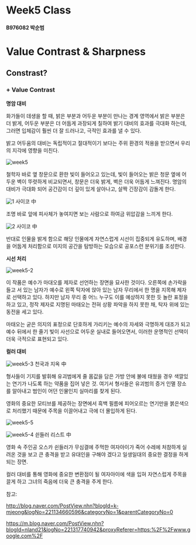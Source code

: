 # Week5 Class
#### B976082 박순범

# Value Contrast & Sharpness

## Constrast?

 ### + **Value Contrast**
 
 **명암 대비**
 
 화가들이 데생을 할 때, 밝은 부분과 어두운 부분이 만나는 경계 영역에서 밝은 부분은 더 밝게, 어두운 부분은 더 어둡게 과장되게 칠하여 밝기 대비의 효과를 극대화 하는데, 그러면 입체감이 훨씬 더 잘 드러나고, 극적인 효과를 낼 수 있다.
 
 밝고 어두움의 대비는 독립적이고 절대적이기 보다는 주위 환경의 적용을 받으면서 우리의 지각에 영향을 미친다.
 
 ![week5](https://user-images.githubusercontent.com/70869138/94866088-a6bead00-0479-11eb-996b-ea4a39290e4b.png)
 
 철학자 바로 옆 창문으로 환한 빛이 들어오고 있는데, 빛이 들어오는 밝은 청문 옆에 어두운 벽이 뚜렷하게 비교되면서, 창문은 더욱 밝게, 벽은 더욱 어둡게 느껴진다. 명암의 대비가 극대화 되어 공간감이 더 깊이 있게 살아나고, 살짝 긴장감이 감돌게 한다.
 
 ![1](https://user-images.githubusercontent.com/70869138/94918957-88df5f80-04ee-11eb-8307-32cb718a4ae5.jpg) 사이코 中
 
 조명 바로 앞에 피사체가 놓여지면 보는 사람으로 하여금 위압감을 느끼게 한다.
 
 ![2](https://user-images.githubusercontent.com/70869138/94918964-8bda5000-04ee-11eb-9a66-38764061b4b8.jpg) 사이코 中
 
 반대로 인물을 밝게 함으로 해당 인물에게 자연스럽게 시선이 집중되게 유도하며, 배경을 어둡게 처리함으로 미지의 공간을 탐방하는 모습으로 공포스런 분위기를 조성한다.
 
 **시선 처리**
 
 ![week5-2](https://user-images.githubusercontent.com/70869138/94920261-7d1b7b00-04a5-11eb-9262-c7d504c2c064.png)
 
 이 작품은 예수가 마대오를 제자로 선언하는 장면을 묘사한 것이다. 오른쪽에 손가락을 들고 서 있는 남자가 예수로 왼쪽 탁자에 앉아 있는 남자 무리에서 한 명을 지목해 제자로 선택하고 있다. 하지만 남자 무리 중 어느 누구도 이를 예상하지 못한 듯 놀란 표정을 하고 있고, 정작 제자로 지명된 마태오는 전혀 상황 파악을 하지 못한 채, 탁자 위에 있는 동전을 세고 있다.
 
 마태오는 굳은 의지의 표정으로 단호하게 가리키는 예수의 자세와 극명하게 대조가 되고 예수 뒤에서 한 줄기 빛이 사선으로 어두운 실내로 들어오면서, 이러한 운명적인 선택이 더욱 극적으로 표현되고 있다.
 
 
 **컬러 대비**
 
 ![week5-3](https://user-images.githubusercontent.com/70869138/94923756-e43c2e00-04ab-11eb-93f0-235097c57f57.png) 천국과 지옥 中
 
 형사들이 기지를 발휘해 유괴범에게 줄 몸값을 담은 가방 안에 불에 태웠을 경우 색깔있는 연기가 나도록 하는 약품을 집어 넣은 것. 여기서 형사들은 유괴범의 증거 인멸 장소를 알아내고 범인이 어던 인물인지 실마리를 찾게 된다.
 
 영화의 중요한 모티브를 제공하는 장면에서 흑백 필름에 피어오르는 연기만을 붉은색으로 처리했기 때문에 주목을 이끌어내고 극에 더 몰입하게 된다.
 
 ![week5-5](https://user-images.githubusercontent.com/70869138/94924404-f9658c80-04ac-11eb-96cb-2d12d4a2389d.png)
 
 ![week5-4](https://user-images.githubusercontent.com/70869138/94924207-a2f84e00-04ac-11eb-984a-04dae2e6bab9.png) 쉰들러 리스트 中

영화 속 주인공 오스카 쉰들러가 무심결에 주먹한 여자아이가 죽어 수레에 처참하게 실려온 것을 보고 큰 충격을 받고 유대인을 구해야 겠다고 일생일대의 중요한 결정을 하게 되는 장면.

컬러 대비를 통해 영화에 중요한 변환점이 될 여자아이에 색을 입혀 자연스럽게 주목을 끌게 하고 그녀의 죽음에 더욱 큰 충격을 주게 한다.
 
 
 
참고:

http://blog.naver.com/PostView.nhn?blogId=k-mjeong&logNo=221134660596&categoryNo=1&parentCategoryNo=0

https://m.blog.naver.com/PostView.nhn?blogId=nland21&logNo=221317740942&proxyReferer=https:%2F%2Fwww.google.com%2F
